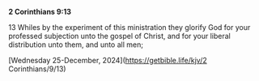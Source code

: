 **2 Corinthians 9:13**

13 Whiles by the experiment of this ministration they glorify God for your professed subjection unto the gospel of Christ, and for your liberal distribution unto them, and unto all men; 

[Wednesday 25-December, 2024](https://getbible.life/kjv/2 Corinthians/9/13)
